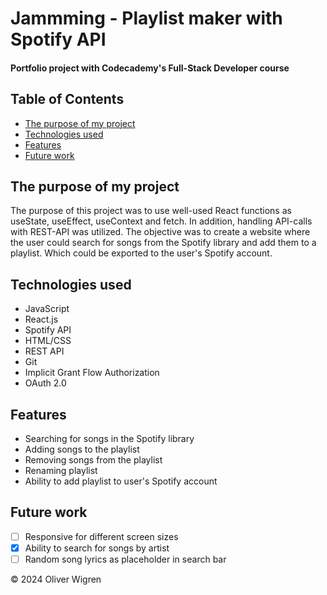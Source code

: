# Jammming - Playlist maker with Spotify API
#### Portfolio project with Codecademy's Full-Stack Developer course

## Table of Contents
- [The purpose of my project](#purpose)
- [Technologies used](#tech)
- [Features](#features)
- [Future work](#future)

## The purpose of my project <a name="purpose"></a>
The purpose of this project was to use well-used React functions as useState, useEffect, useContext and fetch. In addition, handling API-calls with REST-API was utilized. The objective was to create a website where the user could search for songs from the Spotify library and add them to a playlist. Which could be exported to the user's Spotify account.

## Technologies used <a name="tech"></a>
- JavaScript
- React.js
- Spotify API
- HTML/CSS
- REST API
- Git
- Implicit Grant Flow Authorization
- OAuth 2.0

## Features <a name="features"></a>
- Searching for songs in the Spotify library
- Adding songs to the playlist
- Removing songs from the playlist
- Renaming playlist
- Ability to add playlist to user's Spotify account

## Future work <a name="future"></a>
- [ ] Responsive for different screen sizes
- [x] Ability to search for songs by artist
- [ ] Random song lyrics as placeholder in search bar

&copy; 2024 Oliver Wigren
